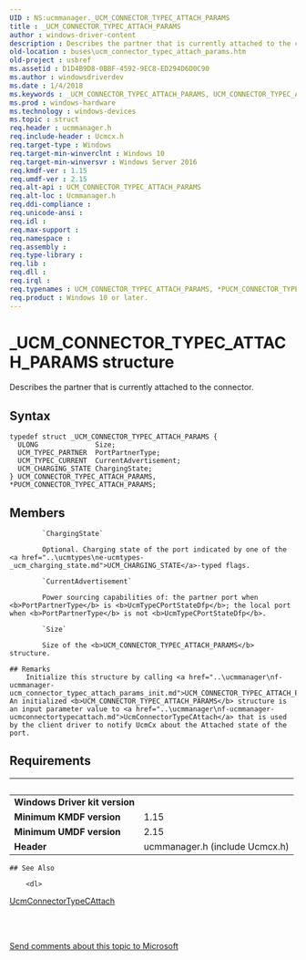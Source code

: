 ```yaml
---
UID : NS:ucmmanager._UCM_CONNECTOR_TYPEC_ATTACH_PARAMS
title : _UCM_CONNECTOR_TYPEC_ATTACH_PARAMS
author : windows-driver-content
description : Describes the partner that is currently attached to the connector.
old-location : buses\ucm_connector_typec_attach_params.htm
old-project : usbref
ms.assetid : D1D4B9D8-0BBF-4592-9EC8-ED294D6D0C90
ms.author : windowsdriverdev
ms.date : 1/4/2018
ms.keywords : _UCM_CONNECTOR_TYPEC_ATTACH_PARAMS, UCM_CONNECTOR_TYPEC_ATTACH_PARAMS, *PUCM_CONNECTOR_TYPEC_ATTACH_PARAMS
ms.prod : windows-hardware
ms.technology : windows-devices
ms.topic : struct
req.header : ucmmanager.h
req.include-header : Ucmcx.h
req.target-type : Windows
req.target-min-winverclnt : Windows 10
req.target-min-winversvr : Windows Server 2016
req.kmdf-ver : 1.15
req.umdf-ver : 2.15
req.alt-api : UCM_CONNECTOR_TYPEC_ATTACH_PARAMS
req.alt-loc : Ucmmanager.h
req.ddi-compliance : 
req.unicode-ansi : 
req.idl : 
req.max-support : 
req.namespace : 
req.assembly : 
req.type-library : 
req.lib : 
req.dll : 
req.irql : 
req.typenames : UCM_CONNECTOR_TYPEC_ATTACH_PARAMS, *PUCM_CONNECTOR_TYPEC_ATTACH_PARAMS
req.product : Windows 10 or later.
---
```


# _UCM_CONNECTOR_TYPEC_ATTACH_PARAMS structure
Describes the partner that is currently attached to the connector.

## Syntax
````
typedef struct _UCM_CONNECTOR_TYPEC_ATTACH_PARAMS {
  ULONG              Size;
  UCM_TYPEC_PARTNER  PortPartnerType;
  UCM_TYPEC_CURRENT  CurrentAdvertisement;
  UCM_CHARGING_STATE ChargingState;
} UCM_CONNECTOR_TYPEC_ATTACH_PARAMS, *PUCM_CONNECTOR_TYPEC_ATTACH_PARAMS;
````

## Members

        
            `ChargingState`

            Optional. Charging state of the port indicated by one of the <a href="..\ucmtypes\ne-ucmtypes-_ucm_charging_state.md">UCM_CHARGING_STATE</a>-typed flags.
        
            `CurrentAdvertisement`

            Power sourcing capabilities of: the partner port when <b>PortPartnerType</b> is <b>UcmTypeCPortStateDfp</b>; the local port when <b>PortPartnerType</b> is not <b>UcmTypeCPortStateDfp</b>.
        
            `Size`

            Size of the <b>UCM_CONNECTOR_TYPEC_ATTACH_PARAMS</b> structure.

    ## Remarks
        Initialize this structure by calling <a href="..\ucmmanager\nf-ucmmanager-ucm_connector_typec_attach_params_init.md">UCM_CONNECTOR_TYPEC_ATTACH_PARAMS_INIT</a>. An initialized <b>UCM_CONNECTOR_TYPEC_ATTACH_PARAMS</b> structure is an input parameter value to <a href="..\ucmmanager\nf-ucmmanager-ucmconnectortypecattach.md">UcmConnectorTypeCAttach</a> that is used by the client driver to notify UcmCx about the Attached state of the port.

## Requirements
| &nbsp; | &nbsp; |
| ---- |:---- |
| **Windows Driver kit version** |  |
| **Minimum KMDF version** | 1.15 |
| **Minimum UMDF version** | 2.15 |
| **Header** | ucmmanager.h (include Ucmcx.h) |

    ## See Also

        <dl>
<dt>
<a href="..\ucmmanager\nf-ucmmanager-ucmconnectortypecattach.md">UcmConnectorTypeCAttach</a>
</dt>
</dl>
 

 

<a href="mailto:wsddocfb@microsoft.com?subject=Documentation%20feedback [usbref\buses]:%20UCM_CONNECTOR_TYPEC_ATTACH_PARAMS structure%20 RELEASE:%20(1/4/2018)&amp;body=%0A%0APRIVACY STATEMENT%0A%0AWe use your feedback to improve the documentation. We don't use your email address for any other purpose, and we'll remove your email address from our system after the issue that you're reporting is fixed. While we're working to fix this issue, we might send you an email message to ask for more info. Later, we might also send you an email message to let you know that we've addressed your feedback.%0A%0AFor more info about Microsoft's privacy policy, see http://privacy.microsoft.com/en-us/default.aspx." title="Send comments about this topic to Microsoft">Send comments about this topic to Microsoft</a>